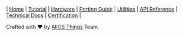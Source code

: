 | [Home](Home) | [Tutorial](Quick-Start) | [Hardware](AliOS-Things-Hardware) | [Porting Guide](AliOS-Things-Porting-Guide) | [Utilities](AliOS-Things-Utilities) | [API Reference](AliOS-Things-API-Guide) | [Technical Docs](AliOS-Things-Technical-Overview) | [Certification](#) |  

Crafted with :heart: by [AliOS Things](https://github.com/alibaba/AliOS-Things) Team.
